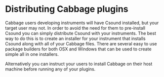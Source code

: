# Distributing Cabbage plugins
Cabbage users developing instruments will have Csound installed, but your target user may not. In order to avoid the need for them to pre-install Csound you can simply distribute Csound with your instruments. The best way to do this is to create an installer for your instrument that installs Csound along with all of your Cabbage files. There are several easy to use package builders for both OSX and Windows that can be used to create simple all in one installers.  

Alternatively you can instruct your users to install Cabbage on their host machine before running any of your plugins. 

